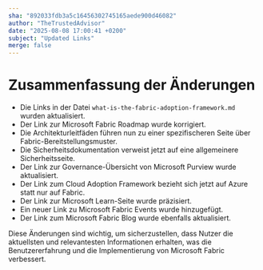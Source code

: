 ```yaml
---
sha: "892033fdb3a5c16456302745165aede900d46082"
author: "TheTrustedAdvisor"
date: "2025-08-08 17:00:41 +0200"
subject: "Updated Links"
merge: false
---
```


# Zusammenfassung der Änderungen

- Die Links in der Datei `what-is-the-fabric-adoption-framework.md` wurden aktualisiert.
- Der Link zur Microsoft Fabric Roadmap wurde korrigiert.
- Die Architekturleitfäden führen nun zu einer spezifischeren Seite über Fabric-Bereitstellungsmuster.
- Die Sicherheitsdokumentation verweist jetzt auf eine allgemeinere Sicherheitsseite.
- Der Link zur Governance-Übersicht von Microsoft Purview wurde aktualisiert.
- Der Link zum Cloud Adoption Framework bezieht sich jetzt auf Azure statt nur auf Fabric.
- Der Link zur Microsoft Learn-Seite wurde präzisiert.
- Ein neuer Link zu Microsoft Fabric Events wurde hinzugefügt.
- Der Link zum Microsoft Fabric Blog wurde ebenfalls aktualisiert.

Diese Änderungen sind wichtig, um sicherzustellen, dass Nutzer die aktuellsten und relevantesten Informationen erhalten, was die Benutzererfahrung und die Implementierung von Microsoft Fabric verbessert.


